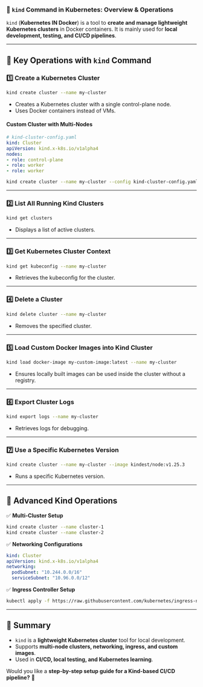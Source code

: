 ### **🔹 `kind` Command in Kubernetes: Overview & Operations**  

`kind` (**Kubernetes IN Docker**) is a tool to **create and manage lightweight Kubernetes clusters** in Docker containers. It is mainly used for **local development, testing, and CI/CD pipelines**.

---

## **🔹 Key Operations with `kind` Command**  

### **1️⃣ Create a Kubernetes Cluster**
```bash
kind create cluster --name my-cluster
```
- Creates a Kubernetes cluster with a single control-plane node.  
- Uses Docker containers instead of VMs.  

#### **Custom Cluster with Multi-Nodes**
```yaml
# kind-cluster-config.yaml
kind: Cluster
apiVersion: kind.x-k8s.io/v1alpha4
nodes:
- role: control-plane
- role: worker
- role: worker
```
```bash
kind create cluster --name my-cluster --config kind-cluster-config.yaml
```

---

### **2️⃣ List All Running Kind Clusters**
```bash
kind get clusters
```
- Displays a list of active clusters.

---

### **3️⃣ Get Kubernetes Cluster Context**
```bash
kind get kubeconfig --name my-cluster
```
- Retrieves the kubeconfig for the cluster.

---

### **4️⃣ Delete a Cluster**
```bash
kind delete cluster --name my-cluster
```
- Removes the specified cluster.

---

### **5️⃣ Load Custom Docker Images into Kind Cluster**
```bash
kind load docker-image my-custom-image:latest --name my-cluster
```
- Ensures locally built images can be used inside the cluster without a registry.

---

### **6️⃣ Export Cluster Logs**
```bash
kind export logs --name my-cluster
```
- Retrieves logs for debugging.

---

### **7️⃣ Use a Specific Kubernetes Version**
```bash
kind create cluster --name my-cluster --image kindest/node:v1.25.3
```
- Runs a specific Kubernetes version.

---

## **🔹 Advanced Kind Operations**
✅ **Multi-Cluster Setup**  
```bash
kind create cluster --name cluster-1
kind create cluster --name cluster-2
```

✅ **Networking Configurations**  
```yaml
kind: Cluster
apiVersion: kind.x-k8s.io/v1alpha4
networking:
  podSubnet: "10.244.0.0/16"
  serviceSubnet: "10.96.0.0/12"
```

✅ **Ingress Controller Setup**  
```bash
kubectl apply -f https://raw.githubusercontent.com/kubernetes/ingress-nginx/main/deploy/static/provider/kind/deploy.yaml
```

---

## **🔹 Summary**
- `kind` is a **lightweight Kubernetes cluster** tool for local development.
- Supports **multi-node clusters, networking, ingress, and custom images**.
- Used in **CI/CD, local testing, and Kubernetes learning**.

Would you like a **step-by-step setup guide for a Kind-based CI/CD pipeline?** 🚀